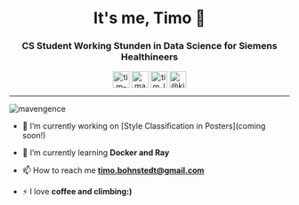 <h1 align="center">It's me, Timo 👋</h1>
<center>
<h3 align="center">CS Student Working Stunden in Data Science for Siemens Healthineers</h3>
</center>

<p align="center">
<a href="https://www.linkedin.com/in/bohniti/ka" target="blank"><img align="center" src="https://cdn.jsdelivr.net/npm/simple-icons@3.0.1/icons/linkedin.svg" alt="tim-löhr-821ba8188" height="30" width="30" /></a>
<a href="https://www.kaggle.com/beantown" target="blank"><img align="center" src="https://cdn.jsdelivr.net/npm/simple-icons@3.0.1/icons/kaggle.svg" alt="mavengence" height="30" width="30" /></a>
<a href="https://www.instagram.com/beantown1992/" target="blank"><img align="center" src="https://cdn.jsdelivr.net/npm/simple-icons@3.0.1/icons/instagram.svg" alt="tim_loehr27" height="30" width="30" /></a>
<a href="https://timo-bohnstedt.medium.com" target="blank"><img align="center" src="https://cdn.jsdelivr.net/npm/simple-icons@3.0.1/icons/medium.svg" alt="@kingloehr2" height="30" width="30" /></a>
</p>
<hr>

<p align="left"> <img src="https://komarev.com/ghpvc/?username=mavengence" alt="mavengence" /> </p>

- 🔭 I’m currently working on [Style Classification in Posters](coming soon!)

- 🌱 I’m currently learning **Docker and Ray**

- 📫 How to reach me **timo.bohnstedt@gmail.com**

- ⚡ I love **coffee and climbing:)**
